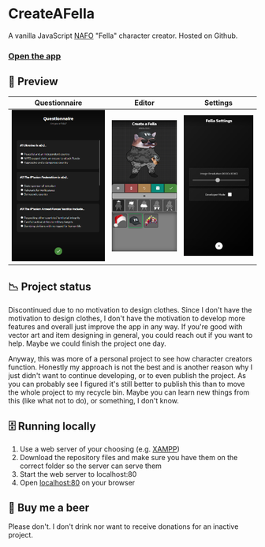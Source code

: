 # CreateAFella
A vanilla JavaScript [NAFO](https://en.wikipedia.org/wiki/NAFO_(group)) "Fella" character creator. Hosted on Github.

### [Open the app](https://hakorr.github.io/CreateAFella)

## 🎨 Preview

| Questionnaire | Editor | Settings |
|---------------|--------|----------|
|<img width="310" src="content/example_questionnaire_ui.png"/>|<img width="250" src="content/example_ui.png"/>|<img width="250" src="content/example_settings_ui.png"/>|

## 📉 Project status

Discontinued due to no motivation to design clothes. Since I don't have the motivation to design clothes, I don't have the motivation to develop more features and overall just improve the app in any way. If you're good with vector art and item designing in general, you could reach out if you want to help. Maybe we could finish the project one day. 

Anyway, this was more of a personal project to see how character creators function. Honestly my approach is not the best and is another reason why I just didn't want to continue developing, or to even publish the project. As you can probably see I figured it's still better to publish this than to move the whole project to my recycle bin. Maybe you can learn new things from this (like what not to do), or something, I don't know.

## 🗄️ Running locally

1. Use a web server of your choosing (e.g. [XAMPP](https://www.apachefriends.org/download.html))
2. Download the repository files and make sure you have them on the correct folder so the server can serve them
3. Start the web server to localhost:80
4. Open [localhost:80](http://localhost:80) on your browser

## 🍺 Buy me a beer

Please don't. I don't drink nor want to receive donations for an inactive project.
